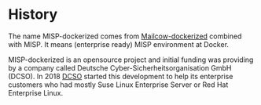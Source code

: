 # History
The name MISP-dockerized comes from [Mailcow-dockerized](https://mailcow.io) combined with MISP. It means (enterprise ready) MISP environment at Docker.

MISP-dockerized is an opensource project and initial funding was providing by a company called Deutsche Cyber-Sicherheitsorganisation GmbH (DCSO).
In 2018 [DCSO](https://dcso.de) started this development to help its enterprise customers who had mostly Suse Linux Enterprise Server or Red Hat Enterprise Linux. 
